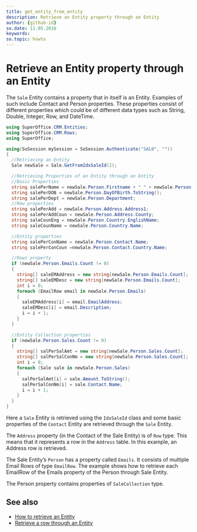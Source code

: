 ```yaml
---
title: get_entity_from_entity
description: Retrieve an Entity property through an Entity
author: {github-id}
so.date: 11.05.2016
keywords: 
so.topic: howto
---
```


# Retrieve an Entity property through an Entity

The `Sale` Entity contains a property that in itself is an Entity. Examples of such include Contact and Person properties. These properties consist of different properties which could be of different data types such as String, Double, Integer, Row, and DateTime.

```csharp
using SuperOffice.CRM.Entities;
using SuperOffice.CRM.Rows;
using SuperOffice;

using(SoSession mySession = SoSession.Authenticate("SAL0", ""))
{
  //Retrieving an Entity
  Sale newSale = Sale.GetFromIdxSaleId(2);

  //Retrieving Properties of an Entity through an Entity
  //Basic Properties
  string salePerName = newSale.Person.Firstname + " " + newSale.Person.Lastname;
  string salePerDOB = newSale.Person.DayOfBirth.ToString();
  string salePerDept = newSale.Person.Department;
  //Row properties
  string salePerAdd = newSale.Person.Address.Address1;
  string salePerAddCoun = newSale.Person.Address.County;
  string saleCounEng = newSale.Person.Country.EnglishName;
  string saleCounName = newSale.Person.Country.Name;

  //Entity properties
  string salePerConName = newSale.Person.Contact.Name;
  string salePerConCoun =newSale.Person.Contact.Country.Name;

  //Rows property
  if (newSale.Person.Emails.Count != 0)
  {
    string[] saleEMAddress = new string[newSale.Person.Emails.Count];
    string[] saleEMDesc = new string[newSale.Person.Emails.Count];
    int i = 0;
    foreach (EmailRow email in newSale.Person.Emails)
    {
      saleEMAddress[i] = email.EmailAddress;
      saleEMDesc[i] = email.Description;
      i = i + 1;
    }
  }

  //Entity Collection properties
  if (newSale.Person.Sales.Count != 0)
  {
    string[] salPerSalAmt = new string[newSale.Person.Sales.Count];
    string[] salPerSalConNm = new string[newSale.Person.Sales.Count];
    int i = 0;
    foreach (Sale sale in newSale.Person.Sales)
    {
      salPerSalAmt[i] = sale.Amount.ToString();
      salPerSalConNm[i] = sale.Contact.Name;
      i = i + 1;
    }
  }
}
```

Here a `Sale` Entity is retrieved using the `IdxSaleId` class and some basic properties of the `Contact` Entity are retrieved through the `Sale` Entity.

The `Address` property (in the Contact of the Sale Entity) is of `Row` type. This means that it represents a row in the `Address` table. In this example, an Address row is retrieved.

The Sale Entity’s `Person` has a property called `Emails`. It consists of multiple Email Rows of type `EmailRow`. The example shows how to retrieve each EmailRow of the Emails property of the Person through Sale Entity.

The Person property contains properties of `SaleCollection` type.

## See also

* [How to retrieve an Entity][1]
* [Retrieve a row through an Entity][2]

<!-- Referenced links -->
[1]: get-entity.md
[2]: ../rows/get-row-from-entity.md

